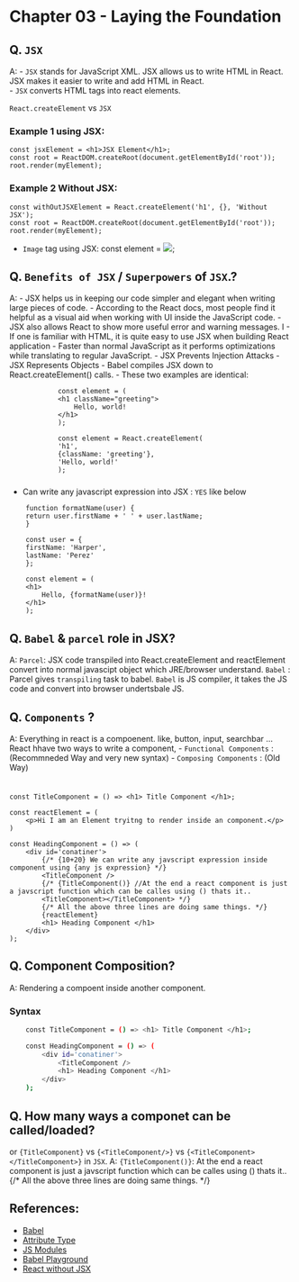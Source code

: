 # Chapter 03 - Laying the Foundation

## Q. `JSX`
A:  - `JSX` stands for JavaScript XML. JSX allows us to write HTML in React. JSX makes it easier to write and add HTML in React.  
    - `JSX` converts HTML tags into react elements.

`React.createElement` vs `JSX`

### Example 1 using JSX:
```
const jsxElement = <h1>JSX Element</h1>;
const root = ReactDOM.createRoot(document.getElementById('root'));
root.render(myElement);
```
### Example 2 Without JSX:
```
const withOutJSXElement = React.createElement('h1', {}, 'Without JSX');
const root = ReactDOM.createRoot(document.getElementById('root'));
root.render(myElement);
```
- `Image` tag using JSX: 
const element = <img src={url}></img>;


## Q. `Benefits of JSX` / `Superpowers` of `JSX`.?
A:  - JSX helps us in keeping our code simpler and elegant when writing large pieces of code.
    - According to the React docs, most people find it helpful as a visual aid when working with UI inside the JavaScript code.
    - JSX also allows React to show more useful error and warning messages.
I   - If one is familiar with HTML, it is quite easy to use JSX when building React application
    - Faster than normal JavaScript as it performs optimizations while translating to regular JavaScript.
    - JSX Prevents Injection Attacks
    - JSX Represents Objects
        - Babel compiles JSX down to React.createElement() calls.
        - These two examples are identical:
``` Syntax
            const element = (
            <h1 className="greeting">
                Hello, world!
            </h1>
            );

            const element = React.createElement(
            'h1',
            {className: 'greeting'},
            'Hello, world!'
            );
```
###
- Can write any javascript expression into JSX : `YES` like below
```
    function formatName(user) {
    return user.firstName + ' ' + user.lastName;
    }

    const user = {
    firstName: 'Harper',
    lastName: 'Perez'
    };

    const element = (
    <h1>
        Hello, {formatName(user)}!
    </h1>
    );
```

## Q. `Babel` & `parcel` role in JSX?
A:  `Parcel`: JSX code transpiled into React.createElement and reactElement convert into normal javascipt object which JRE/browser understand.
    `Babel` : Parcel gives `transpiling` task to babel. `Babel` is JS compiler, it takes the JS code and convert into browser undertsbale JS.

## Q. `Components` ?
A: Everything in react is a compoenent. like, button, input, searchbar ...
    React hhave two ways to write a component,
        - `Functional Components` : (Recommneded Way and very new syntax)
        - `Composing Components` : (Old Way)

###
``` Syntax for Funcational Component

const TitleComponent = () => <h1> Title Component </h1>;

const reactElement = (
    <p>Hi I am an Element tryitng to render inside an component.</p>
)

const HeadingComponent = () => (
    <div id='conatiner'>
        {/* {10+20} We can write any javscript expression inside component using {any js expression} */}
        <TitleComponent />
        {/* {TitleComponent()} //At the end a react component is just a javscript function which can be calles using () thats it..
        <TitleComponent></TitleComponent> */}
        {/* All the above three lines are doing same things. */}
        {reactElement}
        <h1> Heading Component </h1>
    </div>
);
```

## Q. Component Composition?
A: Rendering a compoent inside another component.

### Syntax
```sh
    const TitleComponent = () => <h1> Title Component </h1>;

    const HeadingComponent = () => (
        <div id='conatiner'>
            <TitleComponent />
            <h1> Heading Component </h1>
        </div>
    );
```


## Q. How many ways a componet can be called/loaded?
or `{TitleComponent}` vs `{<TitleComponent/>}` vs `{<TitleComponent></TitleComponent>}` in `JSX`.
A:  <TitleComponent />
    `{TitleComponent()}`: At the end a react component is just a javscript function which can be calles using () thats it..
    <TitleComponent></TitleComponent>
    {/* All the above three lines are doing same things. */}


## References:
- [Babel](https://babeljs.io/)
- [Attribute Type](https://developer.mozilla.org/en-US/docs/Web/HTML/Element/script#attr-type) 
- [JS Modules](https://developer.mozilla.org/en-US/docs/Web/JavaScript/Guide/Modules)
- [Babel Playground](https://babeljs.io/repl#)
- [React without JSX](https://reactjs.org/docs/react-without-jsx.html)


